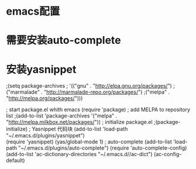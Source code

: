 # emacs配置
# 需要安装auto-complete
# 安装yasnippet

;(setq package-archives 
;  '(("gnu" . "http://elpa.gnu.org/packages/")
;("marmalade" . "http://marmalade-repo.org/packages/")
;("melpa" . "http://melpa.org/packages/")))

; start package.el whith emacs
(require 'package)
; add MELPA to repository list
;(add-to-list 'package-archives '("melpa" . "http://melpa.milkbox.net/packages/"))
; initialize package.el
;(package-initialize)
; Yasnippet 代码块
(add-to-list 'load-path  
"~/.emacs.d/plugins/yasnippet")  
(require 'yasnippet)
(yas/global-mode 1)
					; auto-complete
(add-to-list 'load-path "~/.emacs.d/plugins/auto-complete")
(require 'auto-complete-config)
(add-to-list 'ac-dictionary-directories "~/.emacs.d//ac-dict")
(ac-config-default)
